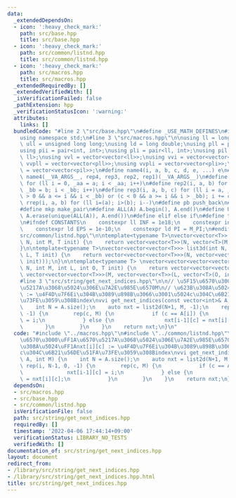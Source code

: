 ```yaml
---
data:
  _extendedDependsOn:
  - icon: ':heavy_check_mark:'
    path: src/base.hpp
    title: src/base.hpp
  - icon: ':heavy_check_mark:'
    path: src/common/listnd.hpp
    title: src/common/listnd.hpp
  - icon: ':heavy_check_mark:'
    path: src/macros.hpp
    title: src/macros.hpp
  _extendedRequiredBy: []
  _extendedVerifiedWith: []
  _isVerificationFailed: false
  _pathExtension: hpp
  _verificationStatusIcon: ':warning:'
  attributes:
    links: []
  bundledCode: "#line 2 \"src/base.hpp\"\n#define _USE_MATH_DEFINES\n#include <bits/stdc++.h>\n\
    using namespace std;\n#line 3 \"src/macros.hpp\"\n\nusing ll = long long;\nusing\
    \ ull = unsigned long long;\nusing ld = long double;\nusing pll = pair<ll, ll>;\n\
    using pii = pair<int, int>;\nusing pli = pair<ll, int>;\nusing pil = pair<int,\
    \ ll>;\nusing vvl = vector<vector<ll>>;\nusing vvi = vector<vector<int>>;\nusing\
    \ vvpll = vector<vector<pll>>;\nusing vvpli = vector<vector<pli>>;\nusing vvpil\
    \ = vector<vector<pil>>;\n#define name4(i, a, b, c, d, e, ...) e\n#define rep(...)\
    \ name4(__VA_ARGS__, rep4, rep3, rep2, rep1)(__VA_ARGS__)\n#define rep1(i, a)\
    \ for (ll i = 0, _aa = a; i < _aa; i++)\n#define rep2(i, a, b) for (ll i = a,\
    \ _bb = b; i < _bb; i++)\n#define rep3(i, a, b, c) for (ll i = a, _bb = b; (c\
    \ > 0 && a <= i && i < _bb) or (c < 0 && a >= i && i > _bb); i += c)\n#define\
    \ rrep(i, a, b) for (ll i=(a); i>(b); i--)\n#define pb push_back\n#define eb emplace_back\n\
    #define mkp make_pair\n#define ALL(A) A.begin(), A.end()\n#define UNIQUE(A) sort(ALL(A)),\
    \ A.erase(unique(ALL(A)), A.end())\n#define elif else if\n#define tostr to_string\n\
    \n#ifndef CONSTANTS\n    constexpr ll INF = 1e18;\n    constexpr int MOD = 1000000007;\n\
    \    constexpr ld EPS = 1e-10;\n    constexpr ld PI = M_PI;\n#endif\n#line 3 \"\
    src/common/listnd.hpp\"\n\ntemplate<typename T>\nvector<vector<T>> list2d(int\
    \ N, int M, T init) {\n    return vector<vector<T>>(N, vector<T>(M, init));\n\
    }\n\ntemplate<typename T>\nvector<vector<vector<T>>> list3d(int N, int M, int\
    \ L, T init) {\n    return vector<vector<vector<T>>>(N, vector<vector<T>>(M, vector<T>(L,\
    \ init)));\n}\n\ntemplate<typename T> \nvector<vector<vector<vector<T>>>> list4d(int\
    \ N, int M, int L, int O, T init) {\n    return vector<vector<vector<vector<T>>>>(N,\
    \ vector<vector<vector<T>>>(M, vector<vector<T>>(L, vector<T>(O, init))));\n}\n\
    #line 3 \"src/string/get_next_indices.hpp\"\n\n// \u5F15\u6570\u3000\uFF1A\u6570\
    \u5217A\u3068\u5024\u306E\u7A2E\u985E\u6570M\n// \u623B\u308A\u5024\uFF1Anxt[i][c]\
    \ := \u4F4D\u7F6Ei\u304B\u3089\u898B\u3066\u3001\u5024c\u304C\u6B21\u56DE\u51FA\
    \u73FE\u3059\u308Bindex\nvvi get_next_indices(const vector<int>& A, int M) {\n\
    \    int N = A.size();\n    auto nxt = list2d(N+1, M, -1);\n    rep(i, N-1, 0,\
    \ -1) {\n        rep(c, M) {\n            if (c == A[i]) {\n                nxt[i-1][c]\
    \ = i;\n            } else {\n                nxt[i-1][c] = nxt[i][c];\n     \
    \       }\n        }\n    }\n    return nxt;\n}\n"
  code: "#include \"../macros.hpp\"\n#include \"../common/listnd.hpp\"\n\n// \u5F15\
    \u6570\u3000\uFF1A\u6570\u5217A\u3068\u5024\u306E\u7A2E\u985E\u6570M\n// \u623B\
    \u308A\u5024\uFF1Anxt[i][c] := \u4F4D\u7F6Ei\u304B\u3089\u898B\u3066\u3001\u5024\
    c\u304C\u6B21\u56DE\u51FA\u73FE\u3059\u308Bindex\nvvi get_next_indices(const vector<int>&\
    \ A, int M) {\n    int N = A.size();\n    auto nxt = list2d(N+1, M, -1);\n   \
    \ rep(i, N-1, 0, -1) {\n        rep(c, M) {\n            if (c == A[i]) {\n  \
    \              nxt[i-1][c] = i;\n            } else {\n                nxt[i-1][c]\
    \ = nxt[i][c];\n            }\n        }\n    }\n    return nxt;\n}\n"
  dependsOn:
  - src/macros.hpp
  - src/base.hpp
  - src/common/listnd.hpp
  isVerificationFile: false
  path: src/string/get_next_indices.hpp
  requiredBy: []
  timestamp: '2022-04-06 17:44:14+09:00'
  verificationStatus: LIBRARY_NO_TESTS
  verifiedWith: []
documentation_of: src/string/get_next_indices.hpp
layout: document
redirect_from:
- /library/src/string/get_next_indices.hpp
- /library/src/string/get_next_indices.hpp.html
title: src/string/get_next_indices.hpp
---
```

